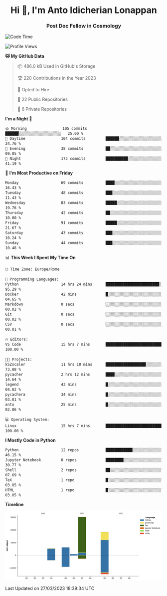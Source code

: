 
<h1 align="center">Hi 👋, I'm Anto Idicherian Lonappan</h1>
<h3 align="center">Post Doc Fellow in Cosmology</h3>

<!--START_SECTION:waka-->
![Code Time](http://img.shields.io/badge/Code%20Time-228%20hrs%2015%20mins-blue)

![Profile Views](http://img.shields.io/badge/Profile%20Views-1-blue)

**🐱 My GitHub Data** 

> 📦 486.0 kB Used in GitHub's Storage 
 > 
> 🏆 220 Contributions in the Year 2023
 > 
> 💼 Opted to Hire
 > 
> 📜 22 Public Repositories 
 > 
> 🔑 6 Private Repositories 
 > 
**I'm a Night 🦉** 

```text
🌞 Morning                105 commits         ██████░░░░░░░░░░░░░░░░░░░   25.00 % 
🌆 Daytime                104 commits         ██████░░░░░░░░░░░░░░░░░░░   24.76 % 
🌃 Evening                38 commits          ██░░░░░░░░░░░░░░░░░░░░░░░   09.05 % 
🌙 Night                  173 commits         ██████████░░░░░░░░░░░░░░░   41.19 % 
```
📅 **I'm Most Productive on Friday** 

```text
Monday                   69 commits          ████░░░░░░░░░░░░░░░░░░░░░   16.43 % 
Tuesday                  48 commits          ███░░░░░░░░░░░░░░░░░░░░░░   11.43 % 
Wednesday                83 commits          █████░░░░░░░░░░░░░░░░░░░░   19.76 % 
Thursday                 42 commits          ██░░░░░░░░░░░░░░░░░░░░░░░   10.00 % 
Friday                   91 commits          █████░░░░░░░░░░░░░░░░░░░░   21.67 % 
Saturday                 43 commits          ███░░░░░░░░░░░░░░░░░░░░░░   10.24 % 
Sunday                   44 commits          ███░░░░░░░░░░░░░░░░░░░░░░   10.48 % 
```


📊 **This Week I Spent My Time On** 

```text
🕑︎ Time Zone: Europe/Rome

💬 Programming Languages: 
Python                   14 hrs 24 mins      ████████████████████████░   95.29 % 
Docker                   42 mins             █░░░░░░░░░░░░░░░░░░░░░░░░   04.65 % 
Markdown                 0 secs              ░░░░░░░░░░░░░░░░░░░░░░░░░   00.02 % 
Git                      0 secs              ░░░░░░░░░░░░░░░░░░░░░░░░░   00.02 % 
CSV                      0 secs              ░░░░░░░░░░░░░░░░░░░░░░░░░   00.01 % 

🔥 Editors: 
VS Code                  15 hrs 7 mins       █████████████████████████   100.00 % 

🐱‍💻 Projects: 
kSZscaler                11 hrs 10 mins      ██████████████████░░░░░░░   73.88 % 
pycacher                 2 hrs 12 mins       ████░░░░░░░░░░░░░░░░░░░░░   14.64 % 
legend                   43 mins             █░░░░░░░░░░░░░░░░░░░░░░░░   04.82 % 
pycachera                34 mins             █░░░░░░░░░░░░░░░░░░░░░░░░   03.81 % 
anto                     25 mins             █░░░░░░░░░░░░░░░░░░░░░░░░   02.86 % 

💻 Operating System: 
Linux                    15 hrs 7 mins       █████████████████████████   100.00 % 
```

**I Mostly Code in Python** 

```text
Python                   12 repos            ████████████░░░░░░░░░░░░░   46.15 % 
Jupyter Notebook         8 repos             ████████░░░░░░░░░░░░░░░░░   30.77 % 
Shell                    2 repos             ██░░░░░░░░░░░░░░░░░░░░░░░   07.69 % 
TeX                      1 repo              █░░░░░░░░░░░░░░░░░░░░░░░░   03.85 % 
HTML                     1 repo              █░░░░░░░░░░░░░░░░░░░░░░░░   03.85 % 
```



**Timeline**

![Lines of Code chart](https://raw.githubusercontent.com/antolonappan/antolonappan/main/assets/bar_graph.png)


 Last Updated on 27/03/2023 18:39:34 UTC
<!--END_SECTION:waka-->
